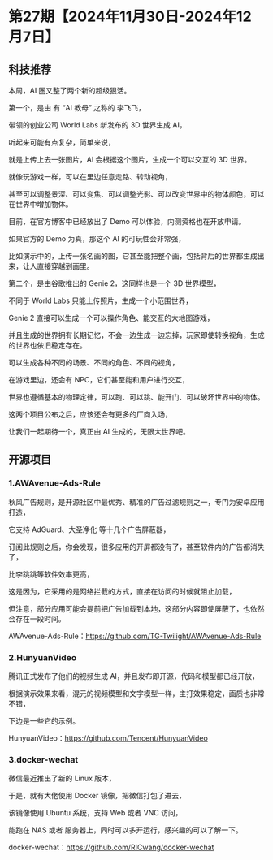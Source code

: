 # 第27期【2024年11月30日-2024年12月7日】

## 科技推荐

本周，AI 圈又整了两个新的超级狠活。

第一个，是由 有 “AI 教母” 之称的 李飞飞，

带领的创业公司 World Labs 新发布的 3D 世界生成 AI，

听起来可能有点复杂，简单来说，

就是上传上去一张图片，AI 会根据这个图片，生成一个可以交互的 3D 世界。

就像玩游戏一样，可以在里边任意走路、转动视角，

甚至可以调整景深、可以变焦、可以调整光影、可以改变世界中的物体颜色，可以在世界中增加物体。

目前，在官方博客中已经放出了 Demo 可以体验，内测资格也在开放申请。

如果官方的 Demo 为真，那这个 AI 的可玩性会非常强，

比如演示中的，上传一张名画的图，它甚至能把整个画，包括背后的世界都生成出来，让人直接穿越到画里。


第二个，是由谷歌推出的 Genie 2，这同样也是一个 3D 世界模型，

不同于 World Labs 只能上传照片，生成一个小范围世界，

Genie 2 直接可以生成一个可以操作角色、能交互的大地图游戏，

并且生成的世界拥有长期记忆，不会一边生成一边忘掉，玩家即使转换视角，生成的世界也依旧稳定存在。

可以生成各种不同的场景、不同的角色、不同的视角，

在游戏里边，还会有 NPC，它们甚至能和用户进行交互，

世界也遵循基本的物理定律，可以跑、可以跳、能开门、可以破坏世界中的物体。


这两个项目公布之后，应该还会有更多的厂商入场，

让我们一起期待一个，真正由 AI 生成的，无限大世界吧。



## 开源项目

### 1.AWAvenue-Ads-Rule

秋风广告规则，是开源社区中最优秀、精准的广告过滤规则之一，专门为安卓应用打造，

它支持 AdGuard、大圣净化 等十几个广告屏蔽器，

订阅此规则之后，你会发现，很多应用的开屏都没有了，甚至软件内的广告都消失了，

比李跳跳等软件效率更高，

这是因为，它采用的是网络拦截的方式，直接在访问的时候就阻止加载，

但注意，部分应用可能会提前把广告加载到本地，这部分内容即使屏蔽了，也依然会存在一段时间。



AWAvenue-Ads-Rule：https://github.com/TG-Twilight/AWAvenue-Ads-Rule


### 2.HunyuanVideo

腾讯正式发布了他们的视频生成 AI，并且发布即开源，代码和模型都已经开放，

根据演示效果来看，混元的视频模型和文字模型一样，主打效果稳定，画质也非常不错，

下边是一些它的示例。


HunyuanVideo：https://github.com/Tencent/HunyuanVideo

### 3.docker-wechat

微信最近推出了新的 Linux 版本，

于是，就有大佬使用 Docker 镜像，把微信打包了进去，

该镜像使用 Ubuntu 系统，支持 Web 或者 VNC 访问，

能跑在 NAS 或者 服务器上，同时可以多开运行，感兴趣的可以了解一下。

docker-wechat：https://github.com/RICwang/docker-wechat
